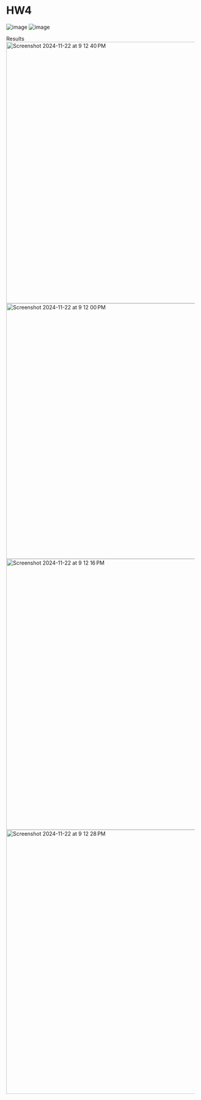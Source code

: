 # HW4

![image](https://github.com/user-attachments/assets/a0c0187a-452e-43f8-9884-eeac833f5c27)
![image](https://github.com/user-attachments/assets/48abd267-5f67-4b0c-9a2b-34d50923815d)

Results
<img width="698" alt="Screenshot 2024-11-22 at 9 12 40 PM" src="https://github.com/user-attachments/assets/935eff3a-c2f6-4b02-bf2e-5ae03874eaee">
<img width="682" alt="Screenshot 2024-11-22 at 9 12 00 PM" src="https://github.com/user-attachments/assets/c1d67fd1-f09f-40ec-8bf8-58519299e018">
<img width="723" alt="Screenshot 2024-11-22 at 9 12 16 PM" src="https://github.com/user-attachments/assets/a150e6b4-45f0-4cca-92d0-e5734f989895">
<img width="705" alt="Screenshot 2024-11-22 at 9 12 28 PM" src="https://github.com/user-attachments/assets/1582ea64-b935-44b3-9f1d-75c888685d2a">
